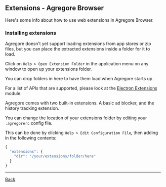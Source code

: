 ## Extensions - Agregore Browser

Here's some info about how to use web extensions in Agregore Browser.

### Installing extensions

Agregore doesn't yet support loading extensions from app stores or zip files, but you can place the extracted extensions inside a folder for it to load.

Click on `Help > Open Extension Folder` in the application menu on any window to open up your extensions folder.

You can drop folders in here to have them load when Agregore starts up.

For a list of APIs that are supported, please look at the [Electron Extensions](https://github.com/sentialx/electron-extensions/issues/14) module.

Agregore comes with two built-in extensions. A basic ad blocker, and the history tracking extension.

You can change the location of your extensions folder by editing your `.agregorerc` config file.

This can be done by clicking `Help > Edit Configuration File`, then adding in the following contents:

```javascript
{
  "extensions": {
    "dir": "/your/extensions/folder/here"
  }
}
```

---

[Back](/)
